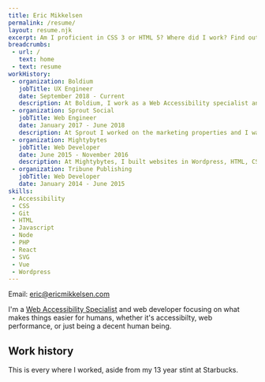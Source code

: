 ```yaml
---
title: Eric Mikkelsen
permalink: /resume/
layout: resume.njk
excerpt: Am I proficient in CSS 3 or HTML 5? Where did I work? Find out answers to these questions and more on my resume!
breadcrumbs:
 - url: /
   text: home
 - text: resume
workHistory:
 - organization: Boldium
   jobTitle: UX Engineer
   date: September 2018 - Current
   description: At Boldium, I work as a Web Accessibility specialist and UX engineer, the main bit of my job is web development. I usually work on <a href='https://www.11ty.dev/'>Eleventy</a>, <a href="https://nuxtjs.org/">Nuxt</a>, <a href='https://astro.build/'>Astro</a>, and Wordpress sites. But I also work with the (amazing) design team to make sure our work is accessible.
 - organization: Sprout Social
   jobTitle: Web Engineer
   date: January 2017 - June 2018
   description: At Sprout I worked on the marketing properties and I was part of the Accessibility Advisory Board working with the marketing design department to maintain the accessibility for our designs.
 - organization: Mightybytes
   jobTitle: Web Developer
   date: June 2015 - November 2016
   description: At Mightybytes, I built websites in Wordpress, HTML, CSS, Javascript, and PHP. I learned best practices such as tooling with Gulp, version control with Git, LESS & SCSS preprocessors, and templating through Twig.
 - organization: Tribune Publishing
   jobTitle: Web Developer
   date: January 2014 - June 2015
skills:
 - Accessibility
 - CSS
 - Git
 - HTML
 - Javascript
 - Node
 - PHP
 - React
 - SVG
 - Vue
 - Wordpress
---
```


Email: [eric@ericmikkelsen.com](mailto:eric@ericmikkelsen.com)

I'm a [Web Accessibility Specialist](https://www.accessibilityassociation.org/s/wascertification) and web developer focusing on what makes things easier for humans, whether it's accessibilty, web performance, or just being a decent human being.

## Work history

This is every where I worked, aside from my 13 year stint at Starbucks.